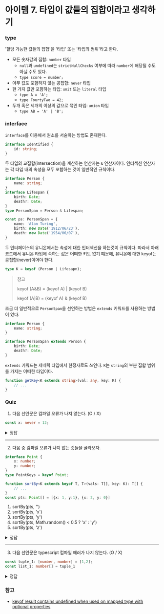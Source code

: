 # 아이템 7. 타입이 값들의 집합이라고 생각하기

### type

'할당 가능한 값들의 집합'을 '타입' 또는 '타입의 범위'라고 한다.

- 모든 숫자값의 집합: `number` 타입
  - `null`과 `undefined`는 `strictNullChecks` 여부에 따라 `number`에 해당될 수도 아닐 수도 있다.
  - `type score = number;`
- 아무 값도 포함하지 않는 공집합: `never` 타입
- 한 가지 값만 포함하는 타입: `unit` 또는 `literal` 타입
  - `type A = 'A';`
  - `type FourtyTwo = 42;`
- 두개 혹은 세개의 이상의 값으로 묶인 타입:  `union` 타입
  - `type AB = 'A' | 'B';`

### interface

`interface`를 이용해서 원소를 서술하는 방법도 존재한다.

```typescript
interface Identified {
    id: string;
}
```

두 타입의 교집합(intersection)을 계산하는 연산자는 `&` 연산자이다. 인터섹션 연산자는 각 타입 내의 속성을 모두 포함하는 것이 일반적인 규칙이다.

```typescript
interface Person {
    name: string;
}
interface Lifespan {
    birth: Date;
    death?: Date;
}
type PersonSpan = Person & Lifespan;

const ps: PersonSpan = {
    name: 'Alan Turing',
    birth: new Date('1912/06/23'),
    death: new Date('1954/06/07'),
}
```

두 인터페이스의 유니온에서는 속성에 대한 인터섹션을 하는것이 규칙이다. 따라서 아래 코드에서 유니온 타입에 속하는 값은 어떠한 키도 없기 떄문에, 유니온에 대한 keyof는 공집합(never)이어야 한다.

```typescript
type K = keyof (Person | Lifesapn);
```

> 참고
> 
> keyof (A&B) = (keyof A) | (keyof B)
> 
> keyof (A|B) = (keyof A) & (keyof B)

조금 더 일반적으로 `PersonSpan`을 선언하는 방법은 `extends` 키워드를 사용하는 방법이 있다. 

```typescript
interface Person {
    name: string;
}

interface PersonSpan extends Person {
    birth: Date;
    death?: Date;
}
```

`extends` 키워드는 제네릭 타입에서 한정자로도 쓰인다. `K`는 `string`의 부분 집합 범위를 가지는 어떠한 타입이다.

```typescript
function getKey<K extends string>(val: any, key: K) {
    // ...
}
```

### Quiz

1. 다음 선언문은 컴파일 오류가 나지 않는다. (O / X)

```typescript
const x: never = 12;
```

<details>
<summary>정답</summary>
    
**정답: X**

```typescript
const x: never = 12;
  // ~ '12' 형식은 'never' 형식에 할당할 수 없습니다.
```

never 타입으로 선언된 변수의 범위는 공집합이기 때문에 아무런 값도 할당할 수 없다. (p.39)
</details>

---

2. 다음 중 컴파일 오류가 나지 않는 것들을 골라보자.

```typescript
interface Point {
    x: number;
    y: number;
}
type PointKeys = keyof Point;

function sortBy<K extends keyof T, T>(vals: T[], key: K): T[] {
    // ...
}
const pts: Point[] = [{x: 1, y:1}, {x: 2, y: 0}]
```

1. sortBy(pts, '')
2. sortBy(pts, 'x')
3. sortBy(pts, 'y')
4. sortBy(pts, Math.random() < 0.5 ? 'x' : 'y')
5. sortBy(pts, 'z')

<details>
<summary>정답</summary>
    
**정답: 2,3,4**

```typescript
// 'x' | 'y'
type PointKeys = keyof Point;
```

</details>

---

3. 다음 선언문은 typescript 컴파일 에러가 나지 않는다. (O / X)

```typescript
const tuple_1: [number, number] = [1,2];
const list_1: number[] = tuple_1
```

<details>
<summary>정답</summary>
    
**정답: O**

타입스크립트는 숫자의 쌍을 `{0: number, 1: number, length: 2}`로 모델링하고, 튜플을 `{0: number, 1: number}`로 모델링한다.
</details>

### 참고

- [keyof result contains undefined when used on mapped type with optional properties](https://github.com/microsoft/TypeScript/issues/34992)
